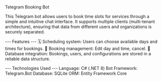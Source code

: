 Telegram Booking Bot

This Telegram bot allows users to book time slots for services through a simple and intuitive chat interface.
It supports multiple clients (multi-tenant architecture), ensuring that data from different users and organizations is securely separated.

--- Features ---
🗓️ Scheduling system: Users can choose available days and times for bookings.
🧾 Booking management: Edit day and time, cancel.
💾 Database integration: Bookings, users, and configurations are stored in a reliable data structure.

--- Technologies Used ---
Language: C# (.NET 8)
Bot Framework: Telegram.Bot
Database: SQLite 
ORM: Entity Framework Core

